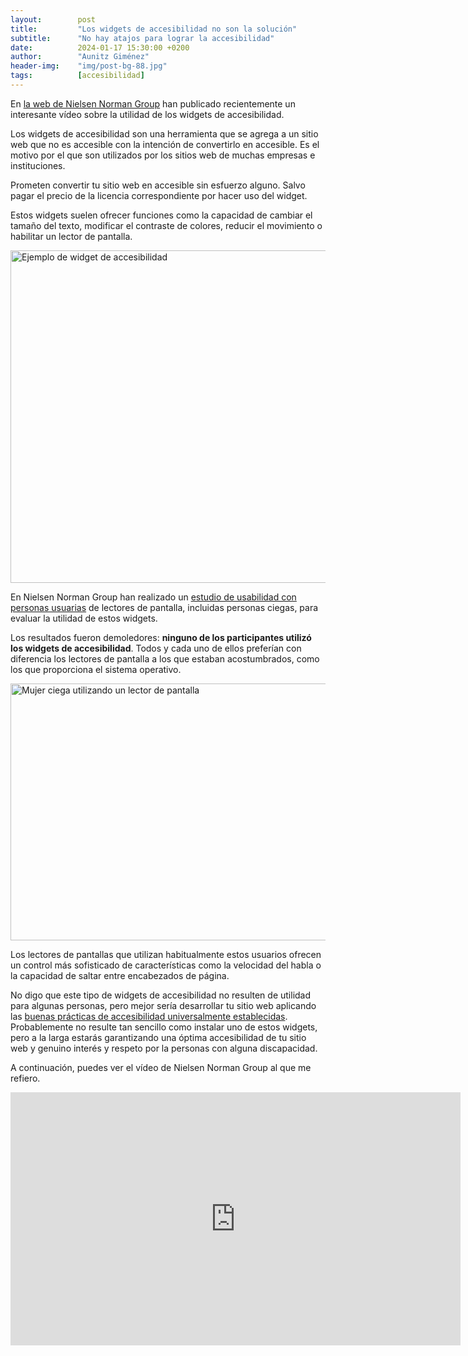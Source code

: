```yaml
---
layout:        post
title:         "Los widgets de accesibilidad no son la solución"
subtitle:      "No hay atajos para lograr la accesibilidad"
date:          2024-01-17 15:30:00 +0200
author:        "Aunitz Giménez"
header-img:    "img/post-bg-88.jpg"
tags:          [accesibilidad]
---
```


<p>En <a href="https://www.nngroup.com/" target="_blank" rel="noopener noreferrer">la web de Nielsen Norman Group</a> han publicado recientemente un interesante vídeo sobre la utilidad de los widgets de accesibilidad.</p>

<p>Los widgets de accesibilidad son una herramienta que se agrega a un sitio web que no es accesible con la intención de convertirlo en accesible. Es el motivo por el que son utilizados por los sitios web de muchas empresas e instituciones.</p>

<p>Prometen convertir tu sitio web en accesible sin esfuerzo alguno. Salvo pagar el precio de la licencia correspondiente por hacer uso del widget.</p>

<p>Estos widgets suelen ofrecer funciones como la capacidad de cambiar el tamaño del texto, modificar el contraste de colores, reducir el movimiento o habilitar un lector de pantalla.</p>

<p><img src="{{ site.baseurl }}/img/los-widgets-de-accesibilidad-no-son-la-solucion-01.png" loading="lazy" alt="Ejemplo de widget de accesibilidad" width="720" height="532"></p>

<p>En Nielsen Norman Group han realizado un <a href="{{ site.baseurl }}{% post_url 2023-05-04-que-es-un-test-de-usabilidad-con-personas-usuarias %}">estudio de usabilidad con personas usuarias</a> de lectores de pantalla, incluidas personas ciegas, para evaluar la utilidad de estos widgets.</p>

<p>Los resultados fueron demoledores: <strong>ninguno de los participantes utilizó los widgets de accesibilidad</strong>. Todos y cada uno de ellos preferían con diferencia los lectores de pantalla a los que estaban acostumbrados, como los que proporciona el sistema operativo.</p>

<p><img src="{{ site.baseurl }}/img/los-widgets-de-accesibilidad-no-son-la-solucion-02.jpg" loading="lazy" alt="Mujer ciega utilizando un lector de pantalla" width="720" height="411"></p>

<p>Los lectores de pantallas que utilizan habitualmente estos usuarios ofrecen un control más sofisticado de características como la velocidad del habla o la capacidad de saltar entre encabezados de página.</p>

<p>No digo que este tipo de widgets de accesibilidad no resulten de utilidad para algunas personas, pero mejor sería desarrollar tu sitio web aplicando las <a href="{{ site.baseurl }}{% post_url 2019-02-22-accesibilidad-web-al-alcance-de-todos %}">buenas prácticas de accesibilidad universalmente establecidas</a>. Probablemente no resulte tan sencillo como instalar uno de estos widgets, pero a la larga estarás garantizando una óptima accesibilidad de tu sitio web y genuino interés y respeto por la personas con alguna discapacidad.</p>

<p>A continuación, puedes ver el vídeo de Nielsen Norman Group al que me refiero.</p>

<div class="embed-responsive embed-responsive-16by9">
    <iframe loading="lazy" width="720" height="405" title="Los widgets de accesibilidad no son la solución" class="embed-responsive-item" src="https://www.youtube-nocookie.com/embed/mvKTItqsOCg?rel=0&amp;showinfo=0" frameborder="0" allowfullscreen></iframe>
</div>